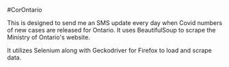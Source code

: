 #CorOntario

This is designed to send me an SMS update every day when Covid numbers of new cases are released for Ontario. It uses BeautifulSoup to scrape the Ministry of Ontario's website.

It utilizes Selenium along with Geckodriver for Firefox to load and scrape data.
